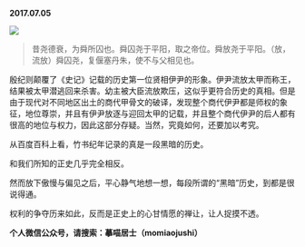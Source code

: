 
          
**2017.07.05**

![](https://pic1.zhimg.com/v2-f400665bc486f12ff415005d4a0d043b.png)

>昔尧德衰，为舜所囚也。舜囚尧于平阳，取之帝位。舜放尧于平阳。（放，流放）舜囚尧，复偃塞丹朱，使不与父相见也。

殷纪则颠覆了《史记》记载的历史第一位贤相伊尹的形象。伊尹流放太甲而称王，结果被太甲潜逃回来杀害。幼主被大臣流放欺压，这似乎更符合历史的真相。但是由于现代对不同地区出土的商代甲骨文的破译，发现整个商代伊尹都是师权的象征，地位尊崇，并且有伊尹放逐与迎回太甲的记载，并且整个商代伊尹的后人都有很高的地位与权力，因此这部分存疑。当然，究竟如何，还要加以考究。



从百度百科上看，竹书纪年记录的真是一段黑暗的历史。

和我们所知的正史几乎完全相反。

然而放下傲慢与偏见之后，平心静气地想一想，每段所谓的“黑暗”历史，到都是很说得通。

权利的争夺历来如此，反而是正史上的心甘情愿的禅让，让人捉摸不透。


**个人微信公众号，请搜索：摹喵居士（momiaojushi）**

        
